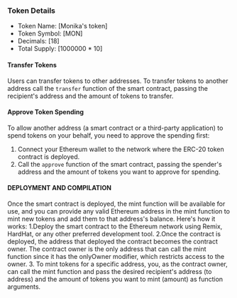 ### Token Details

- Token Name: [Monika's token]
- Token Symbol: [MON]
- Decimals: [18]
- Total Supply: [1000000 * 10]

#### Transfer Tokens

Users can transfer tokens to other addresses. To transfer tokens to another address call the `transfer` function of the smart contract, passing the recipient's address and the amount of tokens to transfer.

#### Approve Token Spending 
To allow another address (a smart contract or a third-party application) to spend tokens on your behalf, you need to approve the spending first:
1. Connect your Ethereum wallet to the network where the ERC-20 token contract is deployed.
2. Call the `approve` function of the smart contract, passing the spender's address and the amount of tokens you want to approve for spending.

#### DEPLOYMENT AND COMPILATION 
Once the smart contract is deployed, the mint function will be available for use, and you can provide any valid Ethereum address in the mint function to mint new tokens and add them to that address's balance.
Here's how it works:
1.Deploy the smart contract to the Ethereum network using Remix, HardHat, or any other preferred development tool.
2.Once the contract is deployed, the address that deployed the contract becomes the contract owner. The contract owner is the only address that can call the mint function since it has the onlyOwner modifier, which restricts access to the owner.
3. To mint tokens for a specific address, you, as the contract owner, can call the mint function and pass the desired recipient's address (to address) and the amount of tokens you want to mint (amount) as function arguments.
